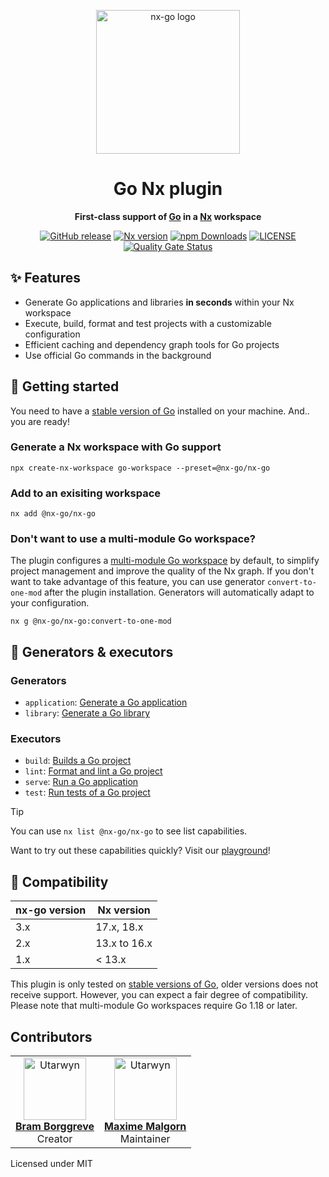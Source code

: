 <p align="center"><img src="https://github.com/nx-go.png" alt="nx-go logo" height="230"/></p>

<div align="center">

# Go Nx plugin

**First-class support of [Go](https://go.dev) in a [Nx](https://nx.dev) workspace**

[![GitHub release](https://img.shields.io/github/v/release/nx-go/nx-go)](https://github.com/nx-go/nx-go/releases/latest)
[![Nx version](https://img.shields.io/npm/dependency-version/%40nx-go%2Fnx-go/%40nx%2Fdevkit?label=Nx&logo=nx)](https://nx.dev)
[![npm Downloads](https://img.shields.io/npm/dt/@nx-go/nx-go?color=eb2f06&logo=npm)](https://npmjs.com/package/@nx-go/nx-go)
[![LICENSE](https://img.shields.io/github/license/nx-go/nx-go)](https://github.com/nx-go/nx-go/blob/main/LICENSE)
[![Quality Gate Status](https://sonarcloud.io/api/project_badges/measure?project=nx-go_nx-go&metric=alert_status)](https://sonarcloud.io/dashboard?id=nx-go_nx-go)

</div>

## ✨ Features

- Generate Go applications and libraries **in seconds** within your Nx workspace
- Execute, build, format and test projects with a customizable configuration
- Efficient caching and dependency graph tools for Go projects
- Use official Go commands in the background

## 🚀 Getting started

You need to have a [stable version of Go](https://go.dev/dl/) installed on your machine. And.. you are ready!

### Generate a Nx workspace with Go support

```shell
npx create-nx-workspace go-workspace --preset=@nx-go/nx-go
```

### Add to an exisiting workspace

```shell
nx add @nx-go/nx-go
```

### Don't want to use a multi-module Go workspace?

The plugin configures a [multi-module Go workspace](https://go.dev/doc/tutorial/workspaces) by default, to simplify project management and improve the quality of the Nx graph. If you don't want to take advantage of this feature, you can use generator `convert-to-one-mod` after the plugin installation. Generators will automatically adapt to your configuration.

```shell
nx g @nx-go/nx-go:convert-to-one-mod
```

## 📖 Generators & executors

### Generators

- `application`: [Generate a Go application](./docs/generators/application.md)
- `library`: [Generate a Go library](./docs/generators/library.md)

### Executors

- `build`: [Builds a Go project](./docs/executors/build.md)
- `lint`: [Format and lint a Go project](./docs/executors/lint.md)
- `serve`: [Run a Go application](./docs/executors/serve.md)
- `test`: [Run tests of a Go project](./docs/executors/test.md)

> [!TIP]
> You can use `nx list @nx-go/nx-go` to see list capabilities.

Want to try out these capabilities quickly? Visit our [playground](https://github.com/nx-go/nx-go-playground)!

## 🧩 Compatibility

| nx-go version | Nx version   |
|---------------|--------------|
| 3.x           | 17.x, 18.x   |
| 2.x           | 13.x to 16.x |
| 1.x           | < 13.x       |

This plugin is only tested on [stable versions of Go](https://go.dev/dl/), older versions does not receive support. However, you can expect a fair degree of compatibility. Please note that multi-module Go workspaces require Go 1.18 or later.

## Contributors

<table>
  <tbody>
    <tr>
      <td align="center" valign="top"><a href="https://github.com/beeman"><img src="https://github.com/beeman.png" width="100" alt="Utarwyn"/><br /><b>Bram Borggreve</b></a><br />Creator</td>
      <td align="center" valign="top"><a href="https://github.com/utarwyn"><img src="https://github.com/utarwyn.png" width="100" alt="Utarwyn"/><br /><b>Maxime Malgorn</b></a><br />Maintainer</td>
    </tr>
  </tbody>
</table>

Licensed under MIT
